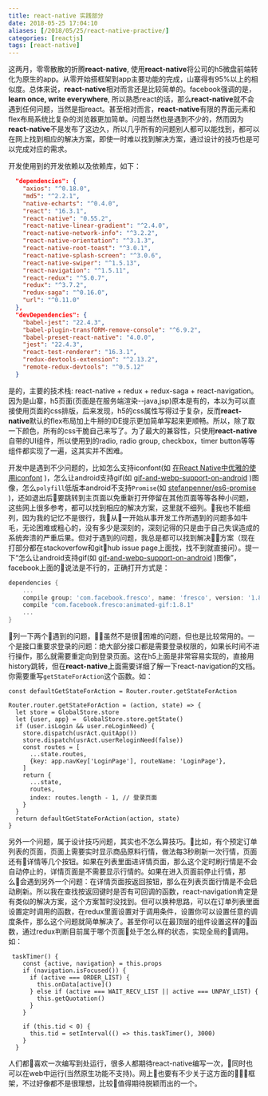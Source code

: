 ```yaml
---
title: react-native 实践部分
date: 2018-05-25 17:04:10
aliases: [/2018/05/25/react-native-practive/]
categories: [reactjs]
tags: [react-native]
---
```

这两月，零零散散的折腾**react-native**, 使用**react-native**将公司的h5微盘前端转化为原生的app。从零开始搭框架到app主要功能的完成，山寨得有95%以上的相似度。总体来说，**react-native**相对而言还是比较简单的。facebook强调的是，**learn once, write everywhere**, 所以熟悉react的话，那么**react-native**就不会遇到任何问题，当然是指react。甚至相对而言，**react-native**有限的界面元素和flex布局系统比复杂的浏览器更加简单。问题当然也是遇到不少的，然而因为**react-native**不是发布了这边久，所以几乎所有的问题别人都可以能找到，都可以在网上找到相应的解决方案，即使一时难以找到解决方案，通过设计的技巧也是可以完成对应的需求。

开发使用到的开发依赖以及依赖库，如下：

```json
  "dependencies": {
    "axios": "^0.18.0",
    "md5": "^2.2.1",
    "native-echarts": "^0.4.0",
    "react": "16.3.1",
    "react-native": "0.55.2",
    "react-native-linear-gradient": "^2.4.0",
    "react-native-network-info": "^3.2.2",
    "react-native-orientation": "^3.1.3",
    "react-native-root-toast": "^3.0.1",
    "react-native-splash-screen": "^3.0.6",
    "react-native-swiper": "^1.5.13",
    "react-navigation": "^1.5.11",
    "react-redux": "^5.0.7",
    "redux": "^3.7.2",
    "redux-saga": "^0.16.0",
    "url": "^0.11.0"
  },  
  "devDependencies": {
    "babel-jest": "22.4.3",
    "babel-plugin-transfORM-remove-console": "^6.9.2",
    "babel-preset-react-native": "4.0.0",
    "jest": "22.4.3",
    "react-test-renderer": "16.3.1",
    "redux-devtools-extension": "^2.13.2",
    "remote-redux-devtools": "^0.5.12"
  }
```

是的，主要的技术栈: react-native + redux + redux-saga + react-navigation。因为是山寨，h5页面(页面是在服务端渲染--java,jsp)原本是有的，本以为可以直接使用页面的css排版，后来发现，h5的css属性写得过于复杂，反而**react-native**默认的flex布局加上牛掰的IDE提示更加简单写起来更顺畅。所以，除了取一下颜色，所有的css干脆自己来写了。为了最大的兼容性，只使用**react-native**自带的UI组件，所以使用到的radio, radio group, checkbox，timer button等等组件都实现了一遍，这其实并不困难。

开发中是遇到不少问题的，比如怎么支持iconfont(如 [在React Native中优雅的使用iconfont](http://www.imbeta.cn/zai-react-nativezhong-you-ya-de-shi-yong-iconfont.html) )，怎么让android支持gif(如 [gif-and-webp-support-on-android](https://facebook.github.io/react-native/docs/image.html#gif-and-webp-support-on-android) )图像，怎么`polyfill`低版本android不支持`Promise`(如 [stefanpenner/es6-promise](https://github.com/stefanpenner/es6-promise) )，还如退出后要跳转到主页面以免重新打开停留在其他页面等等各种小问题，这些网上很多参考，都可以找到相应的解决方案，这里就不细列。我也不能细列，因为我的记忆不是很行，我从一开始从事开发工作所遇到的问题多如牛毛，无论困难或粗心的，没有多少是深刻的，深刻记得的只是由于自己失误造成的系统奔溃的严重后果。但对于遇到的问题，我总是都可以找到解决方案（现在打部分都在stackoverfow和github issue page上面找，找不到就直接问）。提一下“怎么让android支持gif(如 [gif-and-webp-support-on-android](https://facebook.github.io/react-native/docs/image.html#gif-and-webp-support-on-android) )图像”，facebook上面的说法是不行的，正确打开方式是：

```gradle
dependencies {
    ...
    compile group: 'com.facebook.fresco', name: 'fresco', version: '1.8.1'
    compile "com.facebook.fresco:animated-gif:1.8.1"
    ...
}
```

列一下两个遇到的问题，虽然不是很困难的问题，但也是比较常用的。一个是接口重要求登录的问题：绝大部分接口都是需要登录权限的，如果长时间不进行操作，那么就需要重定向到登录页面。这在h5上面是非常容易实现的，直接用history跳转，但在**react-native**上面需要详细了解一下react-navigation的文档。你需要重写`getStateForAction`这个函数。如：

``` JS
const defaultGetStateForAction = Router.router.getStateForAction

Router.router.getStateForAction = (action, state) => {
  let store = GlobalStore.store
  let {user, app} =  GlobalStore.store.getState()
  if (user.isLogin && user.reLoginNeed) {
    store.dispatch(usrAct.quitApp())
    store.dispatch(usrAct.userReloginNeed(false))
    const routes = [
      ...state.routes,
      {key: app.navKey['LoginPage'], routeName: 'LoginPage'},
    ]
    return {
      ...state,
      routes,
      index: routes.length - 1, // 登录页面
    }
  }
  return defaultGetStateForAction(action, state)
}
```

另外一个问题，属于设计技巧问题，其实也不怎么算技巧。比如，有个预定订单列表的页面，页面上需要实时显示商品原料行情，做法每3秒刷新一次行情，页面还有详情等几个按钮。如果在列表里面进详情页面，那么这个定时刷行情是不会自动停止的，详情页面是不需要显示行情的。如果在进入页面前停止行情，那么会遇到另外一个问题：在详情页面按返回按钮，那么在列表页面行情是不会启动刷新。所以我在查找按返回键时是否有可回调的函数，react-navigation肯定是有类似的解决方案，这个方案暂时没找到。但可以换种思路，可以在订单列表里面设置定时调用的函数，在redux里面设置对于调用条件，设置你可以设置任意的调度条件，那么这个问题就简单解决了。甚至你可以在最顶层的组件设置这样的函数，通过redux判断目前属于哪个页面处于怎么样的状态，实现全局的调用。如：

```JS
 taskTimer() {
    const {active, navigation} = this.props
    if (navigation.isFocused()) {
      if (active === ORDER_LIST) {
        this.onData[active]()
      } else if (active === WAIT_RECV_LIST || active === UNPAY_LIST) {
        this.getQuotation()
      }
    }

    if (this.tid < 0) {
      this.tid = setInterval(() => this.taskTimer(), 3000)
    }
  }
```

人们都喜欢一次编写到处运行，很多人都期待react-native编写一次，同时也可以在web中运行(当然原生功能不支持)。网上也要有不少关于这方面的框架，不过好像都不是很理想，比较值得期待脱颖而出的一个。
